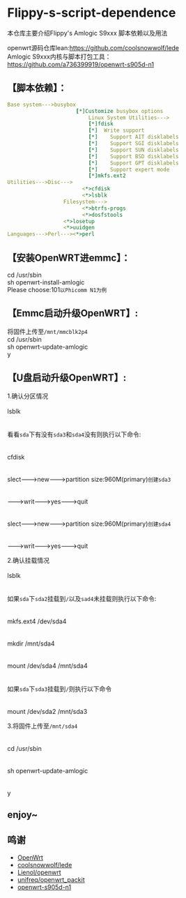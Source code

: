 # Flippy-s-script-dependence
本仓库主要介绍Flippy's Amlogic S9xxx 脚本依赖以及用法

openwrt源码仓库lean:https://github.com/coolsnowwolf/lede  
Amlogic S9xxx内核与脚本打包工具：https://github.com/a736399919/openwrt-s905d-n1  

## 【脚本依赖】：

```yaml
Base system--->busybox  
                      [*]Customize busybox options  
                          Linux System Utilities--->  
                          [*]fdisk  
                          [*]  Write support  
                          [*]    Support AIT disklabels  
                          [*]    Support SGI disklabels  
                          [*]    Support SUN disklabels  
                          [*]    Support BSD disklabels  
                          [*]    Support GPT disklabels  
                          [*]    Support expert mode  
                          [*]mkfs.ext2  
Utilities--->Disc--->  
                        <*>cfdisk  
                        <*>lsblk  
                  Filesystem--->  
                        <*>btrfs-progs  
                        <*>dosfstools         
                  <*>losetup  
                  <*>uuidgen  
Languages--->Perl---><*>perl  
```

## 【安装OpenWRT进emmc】：

cd /usr/sbin  
sh openwrt-install-amlogic  
Please choose:101`以Phicomm N1为例` 

## 【Emmc启动升级OpenWRT】:

将固件上传至`/mnt/mmcblk2p4`  
cd /usr/sbin  
sh openwrt-update-amlogic  
y  

## 【U盘启动升级OpenWRT】:

1.确认分区情况
<br/><br/>lsblk  
<br/><br/>看看`sda`下有没有`sda3`和`sda4`没有则执行以下命令:  
<br/><br/>cfdisk  
<br/><br/>slect--->new--->partition size:960M(primary)`创建sda3`  
<br/><br/>--->writ--->yes--->quit  
<br/><br/>slect--->new--->partition size:960M(primary)`创建sda4`  
<br/><br/>--->writ--->yes--->quit  
             
 2.确认挂载情况
<br/><br/>lsblk  
<br/><br/>如果`sda`下`sda2`挂载到`/`以及`sad4`未挂载则执行以下命令:  
<br/><br/>mkfs.ext4 /dev/sda4  
<br/><br/>mkdir /mnt/sda4  
<br/><br/>mount /dev/sda4 /mnt/sda4  
<br/><br/>如果`sda`下`sda3`挂载到`/`则执行以下命令  
<br/><br/>mount /dev/sda2 /mnt/sda3  
      
3.将固件上传至`/mnt/sda4`  
<br/><br/>cd /usr/sbin  
<br/><br/>sh openwrt-update-amlogic  
<br/><br/>y  
   
## enjoy~
 
## 鸣谢

- [OpenWrt](https://github.com/openwrt/openwrt)
- [coolsnowwolf/lede](https://github.com/coolsnowwolf/lede)
- [Lienol/openwrt](https://github.com/Lienol/openwrt)
- [unifreq/openwrt_packit](https://github.com/unifreq/openwrt_packit)
- [openwrt-s905d-n1](https://github.com/a736399919/openwrt-s905d-n1)
